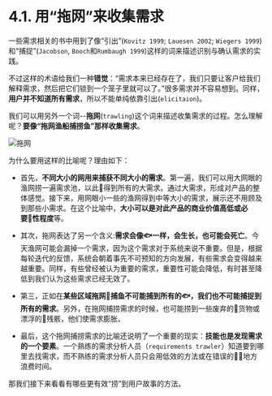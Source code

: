 # 4.1. 用“拖网”来收集需求

一些需求相关的书中用到了像“引出”(`Kovitz 1999`; `Lauesen 2002`; `Wiegers 1999`)和“捕捉”(`Jacobson`, `Booch`和`Rumbaugh 1999`)这样的词来描述识别与确认需求的实践。

不过这样的术语给我们一种**错觉**：“需求本来已经存在了，我们只要让客户给我们解释需求，然后把它们锁到一个笼子里就可以了。”很多需求并不容易想到。同样，**用户并不知道所有需求**，所以不能单纯依靠引出(`elicitaion`)。

我们可以用另外一个词--**拖网**(`trawling`)这个词来描述收集需求的过程。怎么理解呢？**要像“拖网渔船捕捞鱼”那样收集需求**。

![拖网](images/trawlnet.gif)

为什么要用这样的比喻呢？理由如下：

- 首先，**不同大小的网用来捕获不同大小的需求**。第一遍，我们可以用大网眼的渔网捞一遍需求池，以此得到所有的大需求。通过大需求，形成对产品的整体感觉。接下来，用网眼小一些的渔网得到中等大小的需求，展示还不用顾及到那些小需求。在这个比喻中，**大小可以是对此产品的商业价值高低或必要性程度**等。

-  其次，拖网表达了另一个含义:**需求会像🐟一样，会生长，也可能会死亡**。今天渔网可能会漏掉一个需求，因为这个需求对于系统来说不重要。但是，根据每轮迭代的反馈，系统会朝着事先不可预知的方向发展，有些需求会变得越来越重要。同样，有些曾经被认为重要的需求，重要性可能会降低，有时甚至降低到我们认为这些需求已经无效了。

- 第三，正如在**某些区域拖网捕鱼不可能捕到所有的🐟，我们也不可能捕捉到所有的需求**。另外，在拖网捕捞需求的时候，也可能捞到一些废弃的货物或漂浮的残骸，他们使需求膨胀。

- 最后，这个拖网捕捞需求的比喻还说明了一个重要的现实：**技能也是发现需求的一个要素**。一个熟练的需求分析人员（`requirements trawler`）知道要到哪里去找需求，而不熟练的需求分析人员只会用低效的方法或在错误的地方浪费时间。

那我们接下来看看有哪些更有效“捞”到用户故事的方法。